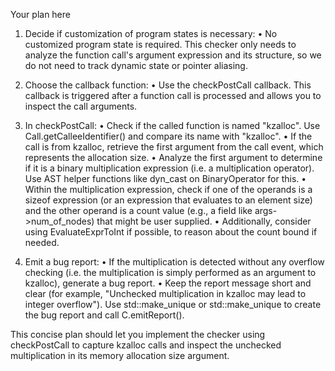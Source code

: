 Your plan here

1. Decide if customization of program states is necessary:
   • No customized program state is required. This checker only needs to analyze the function call's argument expression and its structure, so we do not need to track dynamic state or pointer aliasing.

2. Choose the callback function:
   • Use the checkPostCall callback. This callback is triggered after a function call is processed and allows you to inspect the call arguments.

3. In checkPostCall:
   • Check if the called function is named "kzalloc". Use Call.getCalleeIdentifier() and compare its name with "kzalloc".
   • If the call is from kzalloc, retrieve the first argument from the call event, which represents the allocation size.
   • Analyze the first argument to determine if it is a binary multiplication expression (i.e. a multiplication operator). Use AST helper functions like dyn_cast on BinaryOperator for this.
   • Within the multiplication expression, check if one of the operands is a sizeof expression (or an expression that evaluates to an element size) and the other operand is a count value (e.g., a field like args->num_of_nodes) that might be user supplied.
   • Additionally, consider using EvaluateExprToInt if possible, to reason about the count bound if needed.

4. Emit a bug report:
   • If the multiplication is detected without any overflow checking (i.e. the multiplication is simply performed as an argument to kzalloc), generate a bug report.
   • Keep the report message short and clear (for example, "Unchecked multiplication in kzalloc may lead to integer overflow"). Use std::make_unique<BasicBugReport> or std::make_unique<PathSensitiveBugReport> to create the bug report and call C.emitReport().

This concise plan should let you implement the checker using checkPostCall to capture kzalloc calls and inspect the unchecked multiplication in its memory allocation size argument.